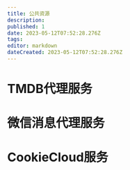 ```yaml
---
title: 公共资源
description: 
published: 1
date: 2023-05-12T07:52:28.276Z
tags: 
editor: markdown
dateCreated: 2023-05-12T07:52:28.276Z
---
```


# TMDB代理服务


# 微信消息代理服务


# CookieCloud服务